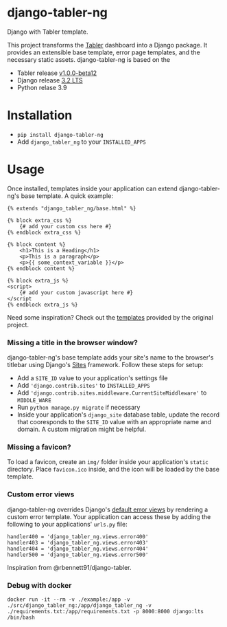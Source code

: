 # django-tabler-ng
Django with Tabler template.

This project transforms the [Tabler](https://github.com/tabler/tabler) dashboard
into a Django package. It provides an extensible base template, error page templates,
and the necessary static assets. django-tabler-ng is based on the 
* Tabler release [v1.0.0-beta12](https://github.com/tabler/tabler/releases/tag/v1.0.0-beta12)
* Django release [3.2 LTS](https://www.djangoproject.com/download/)
* Python relase 3.9

# Installation
* `pip install django-tabler-ng`
* Add `django_tabler_ng` to your `INSTALLED_APPS`

# Usage
Once installed, templates inside your application can extend django-tabler-ng's
base template. A quick example:
```
{% extends "django_tabler_ng/base.html" %}

{% block extra_css %}
    {# add your custom css here #}
{% endblock extra_css %}

{% block content %}
    <h1>This is a Heading</h1>
    <p>This is a paragraph</p>
    <p>{{ some_context_variable }}</p>
{% endblock content %}

{% block extra_js %}
<script>
    {# add your custom javascript here #}
</script
{% endblock extra_js %}
```
Need some inspiration? Check out the [templates](https://github.com/tabler/tabler/tree/dev/dist)
provided by the original project.


### Missing a title in the browser window?
django-tabler-ng's base template adds your site's name to the browser's titlebar using Django's
[Sites](https://docs.djangoproject.com/en/3.2/ref/contrib/sites/) framework.
Follow these steps for setup:
* Add a `SITE_ID` value to your application's settings file
* Add `'django.contrib.sites'` to `INSTALLED_APPS`
* Add `'django.contrib.sites.middleware.CurrentSiteMiddleware'` to `MIDDLE_WARE`
* Run `python manage.py migrate` if necessary
* Inside your application's `django_site` database table, update the record that cooresponds to the `SITE_ID`
value with an appropriate name and domain. A custom migration might be helpful.


### Missing a favicon?
To load a favicon, create an `img/` folder inside your application's `static` directory.
Place `favicon.ico` inside, and the icon will be loaded by the base template.


### Custom error views
django-tabler-ng overrides Django's [default error views](https://docs.djangoproject.com/en/3.2/topics/http/views/#customizing-error-views)
by rendering a custom error template. Your application can access these by
adding the following to your applications' `urls.py` file:
```
handler400 = 'django_tabler_ng.views.error400'
handler403 = 'django_tabler_ng.views.error403'
handler404 = 'django_tabler_ng.views.error404'
handler500 = 'django_tabler_ng.views.error500'
```

Inspiration from @rbennett91/django-tabler.


### Debug with docker
```
docker run -it --rm -v ./example:/app -v ./src/django_tabler_ng:/app/django_tabler_ng -v ./requirements.txt:/app/requirements.txt -p 8000:8000 django:lts /bin/bash
```
